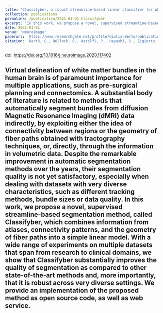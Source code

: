 ```yaml
---
title: "Classifyber, a robust streamline-based linear classifier for white matter bundle segmentation"
collection: publications
permalink: /publication/2021-01-01-Classifyber
excerpt: 'In this work, we propose a novel, supervised streamline-based segmentation method, called Classifyber, which combines information from atlases, connectivity patterns, and the geometry of fiber paths into a simple linear model. <br/><img src="/images/berto2021_WordCloud.svg">'
date: 2021-01-01
venue: 'NeuroImage'
paperurl: 'https://www.researchgate.net/profile/Giulia-Berto/publication/339216328_Classifyber_a_robust_streamline-based_linear_classifier_for_white_matter_bundle_segmentation/links/5e47e70f458515072d9f1b79/Classifyber-a-robust-streamline-based-linear-classifier-for-white-matter-bundle-segmentation.pdf'
citation: 'Bertò, G., Bullock, D., Astolfi, P., Hayashi, S., Zigiotto, L., Annicchiarico, L., ... & Olivetti, E. (2021). Classifyber, a robust streamline-based linear classifier for white matter bundle segmentation. <i>NeuroImage</i>, 224, 117402.'
---
```

doi: https://doi.org/10.1016/j.neuroimage.2020.117402

Virtual delineation of white matter bundles in the human brain is of paramount importance for multiple applications, such as pre-surgical planning and connectomics. A substantial body of literature is related to methods that automatically segment bundles from diffusion Magnetic Resonance Imaging (dMRI) data indirectly, by exploiting either the idea of connectivity between regions or the geometry of fiber paths obtained with tractography techniques, or, directly, through the information in volumetric data. Despite the remarkable improvement in automatic segmentation methods over the years, their segmentation quality is not yet satisfactory, especially when dealing with datasets with very diverse characteristics, such as different tracking methods, bundle sizes or data quality. In this work, we propose a novel, supervised streamline-based segmentation method, called Classifyber, which combines information from atlases, connectivity patterns, and the geometry of fiber paths into a simple linear model. With a wide range of experiments on multiple datasets that span from research to clinical domains, we show that Classifyber substantially improves the quality of segmentation as compared to other state-of-the-art methods and, more importantly, that it is robust across very diverse settings. We provide an implementation of the proposed method as open source code, as well as web service.
---


